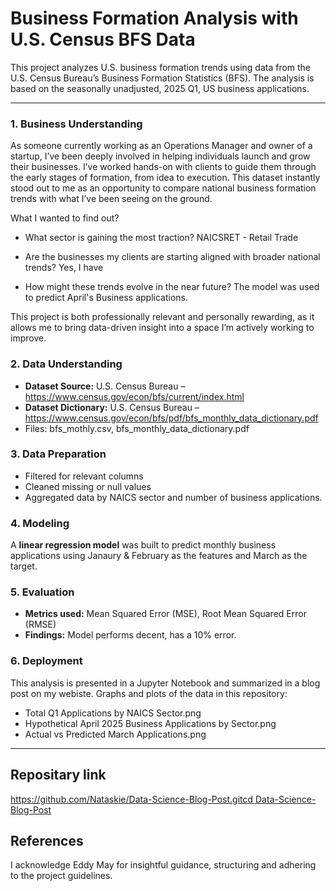 # Business Formation Analysis with U.S. Census BFS Data

This project analyzes U.S. business formation trends using data from the U.S. Census Bureau’s Business Formation Statistics (BFS). The analysis is based on the seasonally unadjusted, 2025 Q1, US business applications.

---

### 1. Business Understanding

As someone currently working as an Operations Manager and owner of a startup, I’ve been deeply involved in helping individuals launch and grow their businesses. I’ve worked hands-on with clients to guide them through the early stages of formation, from idea to execution. This dataset instantly stood out to me as an opportunity to compare national business formation trends with what I’ve been seeing on the ground.

What I wanted to find out?

- What sector is gaining the most traction? NAICSRET - Retail Trade

- Are the businesses my clients are starting aligned with broader national trends? Yes, I have 

- How might these trends evolve in the near future? The model was used to predict April's Business applications.

This project is both professionally relevant and personally rewarding, as it allows me to bring data-driven insight into a space I’m actively working to improve.

### 2. Data Understanding
- **Dataset Source:** U.S. Census Bureau – https://www.census.gov/econ/bfs/current/index.html
- **Dataset Dictionary:** U.S. Census Bureau – https://www.census.gov/econ/bfs/pdf/bfs_monthly_data_dictionary.pdf
- Files: bfs_mothly.csv, bfs_monthly_data_dictionary.pdf

### 3. Data Preparation
- Filtered for relevant columns
- Cleaned missing or null values
- Aggregated data by NAICS sector and number of business applications.

### 4. Modeling
A **linear regression model** was built to predict monthly business applications using Janaury & February as the features and March as the target.

### 5. Evaluation
- **Metrics used:** Mean Squared Error (MSE), Root Mean Squared Error (RMSE)
- **Findings:** Model performs decent, has a 10% error.

### 6. Deployment
This analysis is presented in a Jupyter Notebook and summarized in a blog post on my webiste.
Graphs and plots of the data in this repository:
- Total Q1 Applications by NAICS Sector.png
- Hypothetical April 2025 Business Applications by Sector.png
- Actual vs Predicted March Applications.png

---

## Repositary link  

[https://github.com/Nataskie/Data-Science-Blog-Post.gitcd Data-Science-Blog-Post](https://github.com/Nataskie/Data-Sceince-Blog-Post.git)

## References
 I acknowledge Eddy May for insightful guidance, structuring and adhering to the project guidelines.
